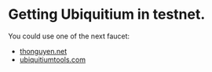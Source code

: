 # Getting Ubiquitium in testnet.

You could use one of the next faucet:

* [thonguyen.net](https://faucet.thonguyen.net/uqb)
* [ubiquitiumtools.com](http://testnet.ubiquitiumtools.com/)

